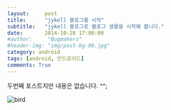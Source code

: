 ```yaml
---
layout:     post
title:      "jykell 블로그를 시작"
subtitle:   "jykell 블로그로 블로그 생활을 시작해 봅니다."
date:       2014-10-28 17:00:00
#author:     "Bugmakers"
#header-img: "img/post-bg-06.jpg"
category: android
tags: [android, 안드로이드]
comments: True
---
```


두번째 포스트지만 내용은 없습니다. ^^;


<img src="{{ site.url }}/img/bird.jpg" class="img-responsive" alt="bird">